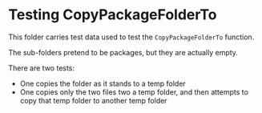 # Testing CopyPackageFolderTo

This folder carries test data used to test the `CopyPackageFolderTo` function.

The sub-folders pretend to be packages, but they are actually empty.

There are two tests:

* One copies the folder as it stands to a temp folder
* One copies only the two files two a temp folder, and then attempts to copy that temp folder to another temp folder
